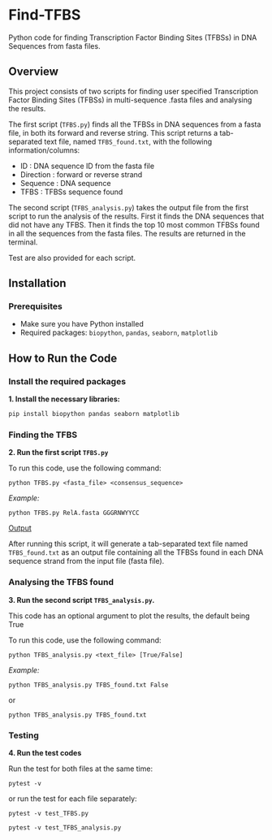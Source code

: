 # Find-TFBS
Python code for finding Transcription Factor Binding Sites (TFBSs) in DNA Sequences from fasta files. 

## Overview
This project consists of two scripts for finding user specified Transcription Factor Binding Sites (TFBSs) in multi-sequence .fasta files and analysing the results. 

The first script (`TFBS.py`) finds all the TFBSs in DNA sequences from a fasta file, in both its forward and reverse string. This script returns a tab-separated text file, named `TFBS_found.txt`, with the following information/columns:
* ID :  DNA sequence ID from the fasta file
* Direction : forward or reverse strand
* Sequence : DNA sequence
* TFBS : TFBSs sequence found

The second script (`TFBS_analysis.py`) takes the output file from the first script to run the analysis of the results. First it finds the DNA sequences that did not have any TFBS. Then it finds the top 10 most common TFBSs found in all the sequences from the fasta files. The results are returned in the terminal.

Test are also provided for each script. 

## Installation
### Prerequisites
- Make sure you have Python installed
- Required packages: `biopython`, `pandas`, `seaborn`, `matplotlib`

## How to Run the Code
### Install the required packages
**1. Install the necessary libraries:**
```bash
pip install biopython pandas seaborn matplotlib
```

### Finding the TFBS
**2. Run the first script `TFBS.py`**

To run this code, use the following command:
```
python TFBS.py <fasta_file> <consensus_sequence>
```
_Example:_
```
python TFBS.py RelA.fasta GGGRNWYYCC
```

<ins>Output</ins>

After running this script, it will generate a tab-separated text file named `TFBS_found.txt` as an output file containing all the TFBSs found in each DNA sequence strand from the input file (fasta file).

### Analysing the TFBS found  
**3. Run the second script `TFBS_analysis.py`.**

This code has an optional argument to plot the results, the default being True

To run this code, use the following command:
```
python TFBS_analysis.py <text_file> [True/False]
```
_Example:_
```
python TFBS_analysis.py TFBS_found.txt False
```
or
```
python TFBS_analysis.py TFBS_found.txt
```

### Testing
**4. Run the test codes**

Run the test for both files at the same time:
```
pytest -v
```
or run the test for each file separately:
```
pytest -v test_TFBS.py
```
```
pytest -v test_TFBS_analysis.py
```
